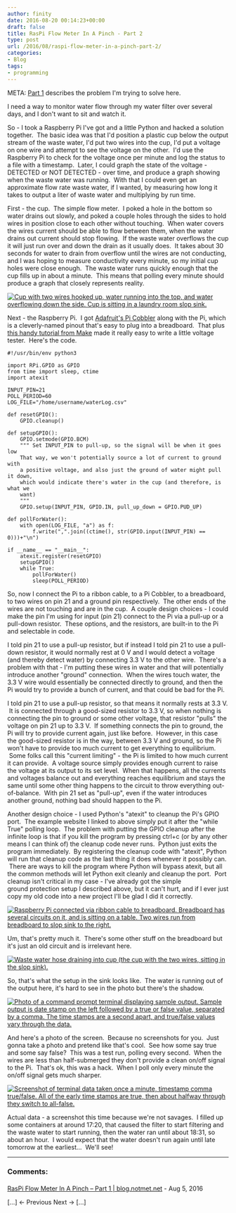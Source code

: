 ```yaml
---
author: finity
date: 2016-08-20 00:14:23+00:00
draft: false
title: RasPi Flow Meter In A Pinch - Part 2
type: post
url: /2016/08/raspi-flow-meter-in-a-pinch-part-2/
categories:
- Blog
tags:
- programming
---
```


META: [Part 1](https://blog.notmet.net/2016/08/raspi-flow-meter-in-a-pinch-part-1/) describes the problem I'm trying to solve here.

I need a way to monitor water flow through my water filter over several days, and I don't want to sit and watch it.

So - I took a Raspberry Pi I've got and a little Python and hacked a solution together.  The basic idea was that I'd position a plastic cup below the output stream of the waste water, I'd put two wires into the cup, I'd put a voltage on one wire and attempt to see the voltage on the other.  I'd use the Raspberry Pi to check for the voltage once per minute and log the status to a file with a timestamp.  Later, I could graph the state of the voltage - DETECTED or NOT DETECTED - over time, and produce a graph showing when the waste water was running.  With that I could even get an approximate flow rate waste water, if I wanted, by measuring how long it takes to output a liter of waste water and multiplying by run time.

First - the cup.  The simple flow meter.  I poked a hole in the bottom so water drains out slowly, and poked a couple holes through the sides to hold wires in position close to each other without touching.  When water covers the wires current should be able to flow between them, when the water drains out current should stop flowing.  If the waste water overflows the cup it will just run over and down the drain as it usually does.  It takes about 30 seconds for water to drain from overflow until the wires are not conducting, and I was hoping to measure conductivity every minute, so my initial cup holes were close enough.  The waste water runs quickly enough that the cup fills up in about a minute.  This means that polling every minute should produce a graph that closely represents reality.

[![Cup with two wires hooked up, water running into the top, and water overflowing down the side.  Cup is sitting in a laundry room slop sink.](https://blog.notmet.net/wp-content/uploads/2016/08/20160819_182113-e1471649726856-169x300.jpg)
](https://blog.notmet.net/wp-content/uploads/2016/08/20160819_182113-e1471649741539.jpg)

Next - the Raspberry Pi.  I got [Adafruit's Pi Cobbler](https://www.adafruit.com/products/2029) along with the Pi, which is a cleverly-named pinout that's easy to plug into a breadboard.  That plus [this handy tutorial from Make](http://makezine.com/projects/tutorial-raspberry-pi-gpio-pins-and-python/) made it really easy to write a little voltage tester.  Here's the code.

```
#!/usr/bin/env python3

import RPi.GPIO as GPIO
from time import sleep, ctime
import atexit

INPUT_PIN=21
POLL_PERIOD=60
LOG_FILE="/home/username/waterLog.csv"

def resetGPIO():
    GPIO.cleanup()

def setupGPIO():
    GPIO.setmode(GPIO.BCM)
    """ Set INPUT_PIN to pull-up, so the signal will be when it goes low
    That way, we won't potentially source a lot of current to ground with
    a positive voltage, and also just the ground of water might pull it down,
    which would indicate there's water in the cup (and therefore, is what we
    want)
    """
    GPIO.setup(INPUT_PIN, GPIO.IN, pull_up_down = GPIO.PUD_UP)

def pollForWater():
    with open(LOG_FILE, "a") as f:
        f.write(",".join((ctime(), str(GPIO.input(INPUT_PIN) == 0)))+"\n")

if __name__ == "__main__":
    atexit.register(resetGPIO)
    setupGPIO()
    while True:
        pollForWater()
        sleep(POLL_PERIOD)
```

So, now I connect the Pi to a ribbon cable, to a Pi Cobbler, to a breadboard, to two wires on pin 21 and a ground pin respectively.  The other ends of the wires are not touching and are in the cup.  A couple design choices - I could make the pin I'm using for input (pin 21) connect to the Pi via a pull-up or a pull-down resistor.  These options, and the resistors, are built-in to the Pi and selectable in code.

I told pin 21 to use a pull-up resistor, but if instead I told pin 21 to use a pull-down resistor, it would normally rest at 0 V and I would detect a voltage (and thereby detect water) by connecting 3.3 V to the other wire.  There's a problem with that - I'm putting these wires in water and that will potentially introduce another "ground" connection.  When the wires touch water, the 3.3 V wire would essentially be connected directly to ground, and then the Pi would try to provide a bunch of current, and that could be bad for the Pi.

I told pin 21 to use a pull-up resistor, so that means it normally rests at 3.3 V.  It is connected through a good-sized resistor to 3.3 V, so when nothing is connecting the pin to ground or some other voltage, that resistor "pulls" the voltage on pin 21 up to 3.3 V.  If something connects the pin to ground, the Pi will try to provide current again, just like before.  However, in this case the good-sized resistor is in the way, between 3.3 V and ground, so the Pi won't have to provide too much current to get everything to equilibrium.  Some folks call this "current limiting" - the Pi is limited to how much current it can provide.  A voltage source simply provides enough current to raise the voltage at its output to its set level.  When that happens, all the currents and voltages balance out and everything reaches equilibrium and stays the same until some other thing happens to the circuit to throw everything out-of-balance.  With pin 21 set as "pull-up", even if the water introduces another ground, nothing bad should happen to the Pi.

Another design choice - I used Python's "atexit" to cleanup the Pi's GPIO port.  The example website I linked to above simply put it after the "while True" polling loop.  The problem with putting the GPIO cleanup after the infinite loop is that if you kill the program by pressing ctrl+c (or by any other means I can think of) the cleanup code never runs.  Python just exits the program immediately.  By registering the cleanup code with "atexit", Python will run that cleanup code as the last thing it does whenever it possibly can.  There are ways to kill the program where Python will bypass atexit, but all the common methods will let Python exit cleanly and cleanup the port.  Port cleanup isn't critical in my case - I've already got the simple ground protection setup I described above, but it can't hurt, and if I ever just copy my old code into a new project I'll be glad I did it correctly.

[![Raspberry Pi connected via ribbon cable to breadboard.  Breadboard has several circuits on it, and is sitting on a table.  Two wires run from breadboard to slop sink to the right.](https://blog.notmet.net/wp-content/uploads/2016/08/20160819_182131-300x169.jpg)
](https://blog.notmet.net/wp-content/uploads/2016/08/20160819_182131-e1471651217642.jpg)

Um, that's pretty much it.  There's some other stuff on the breadboard but it's just an old circuit and is irrelevant here.

[![Waste water hose draining into cup (the cup with the two wires, sitting in the slop sink).](https://blog.notmet.net/wp-content/uploads/2016/08/20160819_182100-300x169.jpg)
](https://blog.notmet.net/wp-content/uploads/2016/08/20160819_182100-e1471651271194.jpg)

So, that's what the setup in the sink looks like.  The water is running out of the output here, it's hard to see in the photo but there's the shadow.

[![Photo of a command prompt terminal displaying sample output.  Sample output is date stamp on the left followed by a true or false value, separated by a comma.  The time stamps are a second apart, and true/false values vary through the data.](https://blog.notmet.net/wp-content/uploads/2016/08/20160819_182013-300x169.jpg)
](https://blog.notmet.net/wp-content/uploads/2016/08/20160819_182013-e1471651337266.jpg)

And here's a photo of the screen.  Because no screenshots for you.  Just gonna take a photo and pretend like that's cool.  See how some say true and some say false?  This was a test run, polling every second.  When the wires are less than half-submerged they don't provide a clean on/off signal to the Pi.  That's ok, this was a hack.  When I poll only every minute the on/off signal gets much sharper.

[![Screenshot of terminal data taken once a minute, timestamp comma true/false.  All of the early time stamps are true, then about halfway through they switch to all-false.](https://blog.notmet.net/wp-content/uploads/2016/08/raspiwatermeteroutput.png)
](https://blog.notmet.net/wp-content/uploads/2016/08/raspiwatermeteroutput.png)

Actual data - a screenshot this time because we're not savages.  I filled up some containers at around 17:20, that caused the filter to start filtering and the waste water to start running, then the water ran until about 18:31, so about an hour.  I would expect that the water doesn't run again until late tomorrow at the earliest...  We'll see!

---
### Comments:
####
[RasPi Flow Meter In A Pinch &#8211; Part 1 | blog.notmet.net](https://blog.notmet.net/2016/08/raspi-flow-meter-in-a-pinch-part-1/ "") - Aug 5, 2016

\[…\] ← Previous Next → \[…\]
